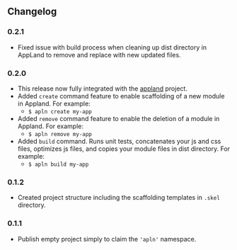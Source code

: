 ## Changelog ##

### 0.2.1 ###
* Fixed issue with build process when cleaning up dist directory in AppLand to remove and replace with new updated files.

### 0.2.0 ###
* This release now fully integrated with the [appland](http://appland.io/) project.
* Added `create` command feature to enable scaffolding of a new module in Appland. For example:
	* `$ apln create my-app`
* Added `remove` command feature to enable the deletion of a module in Appland. For example:
	* `$ apln remove my-app`
* Added `build` command. Runs unit tests, concatenates your js and css files, optimizes js files, and copies your module files in dist directory. For example:
	* `$ apln build my-app`

### 0.1.2 ###
* Created project structure including the scaffolding templates in `.skel` directory.

### 0.1.1 ###
* Publish empty project simply to claim the `'apln'` namespace.